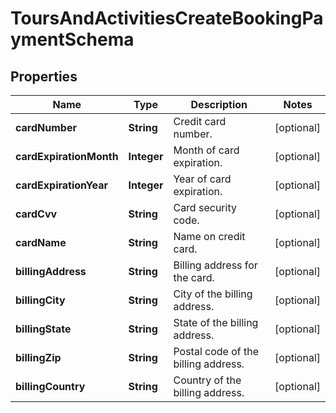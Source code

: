 # ToursAndActivitiesCreateBookingPaymentSchema

## Properties
Name | Type | Description | Notes
------------ | ------------- | ------------- | -------------
**cardNumber** | **String** | Credit card number. |  [optional]
**cardExpirationMonth** | **Integer** | Month of card expiration. |  [optional]
**cardExpirationYear** | **Integer** | Year of card expiration. |  [optional]
**cardCvv** | **String** | Card security code. |  [optional]
**cardName** | **String** | Name on credit card. |  [optional]
**billingAddress** | **String** | Billing address for the card. |  [optional]
**billingCity** | **String** | City of the billing address. |  [optional]
**billingState** | **String** | State of the billing address. |  [optional]
**billingZip** | **String** | Postal code of the billing address. |  [optional]
**billingCountry** | **String** | Country of the billing address. |  [optional]
